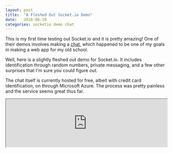 ```yaml
---
layout: post
title:  "A Fleshed Out Socket.io Demo"
date:   2016-06-10
categories: socketio demo chat
---
```


This is my first time testing out Socket.io and it is pretty amazing! One of their demos involves making a [chat](http://socket.io/get-started/chat/), which happened to be one of my goals in making a web app for my old school.

Well, here is a slightly fleshed out demo for Socket.io. It includes identification through random numbers, private messaging, and a few other surprises that I'm sure you could figure out.

The chat itself is currently hosted for free, albeit with credit card identification, on through Microsoft Azure. The process was pretty painless and the service seems great thus far.

<iframe src="https://trin-chat.azurewebsites.net/" border="none" style="width: 100%; min-height: 100px;"></iframe>